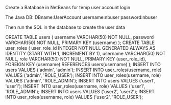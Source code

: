 Create a Batabase in NetBeans for temp user account login

The Java DB:
DBname:UserAccount
username:nbuser
password:nbuser

Then run the SQL in the database to create the user data

CREATE TABLE users (
username VARCHAR(50) NOT NULL,
password VARCHAR(50) NOT NULL,
PRIMARY KEY (username)
);
CREATE TABLE user_roles (
user_role_id INTEGER NOT NULL GENERATED ALWAYS AS IDENTITY (START WITH 1, INCREMENT BY 1),
username VARCHAR(50) NOT NULL,
role VARCHAR(50) NOT NULL,
PRIMARY KEY (user_role_id),
FOREIGN KEY (username) REFERENCES users(username)
);
INSERT INTO users VALUES ('admin', 'admin');
INSERT INTO user_roles(username, role) VALUES ('admin', 'ROLE_USER');
INSERT INTO user_roles(username, role) VALUES ('admin', 'ROLE_ADMIN');
INSERT INTO users VALUES ('user1', 'user1');
INSERT INTO user_roles(username, role) VALUES ('user1', 'ROLE_ADMIN');
INSERT INTO users VALUES ('user2', 'user2');
INSERT INTO user_roles(username, role) VALUES ('user2', 'ROLE_USER');
